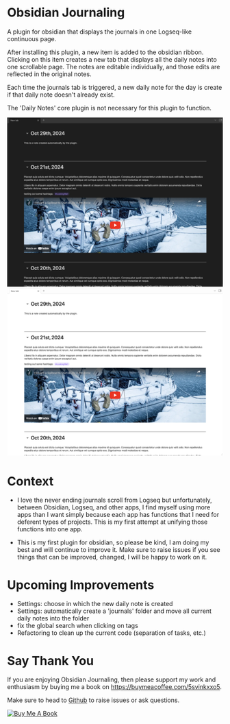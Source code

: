 # Obsidian Journaling

A plugin for obsidian that displays the journals in one Logseq-like continuous page.

After installing this plugin, a new item is added to the obsidian ribbon. Clicking on this item creates a new tab that displays all the daily notes into one scrollable page. The notes are editable individually, and those edits are reflected in the original notes.

Each time the journals tab is triggered, a new daily note for the day is create if that daily note doesn't already exist.

The 'Daily Notes' core plugin is not necessary for this plugin to function.

![Dark Mode](assets/pluginPresentation-darkv2.png)
![Light Mode](assets/pluginPresentation-lightv2.png)

# Context
- I love the never ending journals scroll from Logseq but unfortunately, between Obsidian, Logseq, and other apps, I find myself using more apps than I want simply because each app has functions that I need for deferent types of projects. This is my first attempt at unifying those functions into one app.

- This is my first plugin for obsidian, so please be kind, I am doing my best and will continue to improve it. Make sure to raise issues if you see things that can be improved, changed, I will be happy to work on it.

# Upcoming Improvements

- Settings: choose in which the new daily note is created
- Settings: automatically create a 'journals' folder and move all current daily notes into the folder
- fix the global search when clicking on tags
- Refactoring to clean up the current code (separation of tasks, etc.)

# Say Thank You

If you are enjoying Obsidian Journaling, then please support my work and enthusiasm by buying me a book on
https://buymeacoffee.com/5svinkxxo5.

Make sure to head to [Github](https://github.com/aurelien81/obsidian-journaling) to raise issues or ask questions.

<a href="https://www.buymeacoffee.com/5SviNkXXo5" target="_blank"><img src="https://cdn.buymeacoffee.com/buttons/v2/default-blue.png" alt="Buy Me A Book" style="height: 60px !important;width: 217px !important;" ></a>



